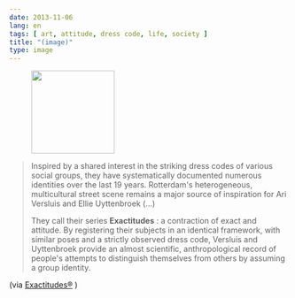 ```yaml
---
date: 2013-11-06
lang: en
tags: [ art, attitude, dress code, life, society ]
title: "(image)"
type: image
---
```


<figure>
<a
href="https://hugo.ferreira.cc/inspired-by-a-shared-interest-in-the-striking/attachment/333/"
rel="attachment"><img
src="/wp-content/uploads/2013/11/tumblr_mvuqn0mtUH1qz82meo1_r1_500-150x150.png"
width="150" height="150" /></a></figure>

> Inspired by a shared interest in the striking dress codes of various
> social groups, they have systematically documented numerous identities
> over the last 19 years. Rotterdam's heterogeneous, multicultural
> street scene remains a major source of inspiration for Ari Versluis
> and Ellie Uyttenbroek (...)
>
> They call their series **Exactitudes** : a contraction of exact and
> attitude. By registering their subjects in an identical framework,
> with similar poses and a strictly observed dress code, Versluis and
> Uyttenbroek provide an almost scientific, anthropological record of
> people's attempts to distinguish themselves from others by assuming a
> group identity.

(via
[Exactitudes®](http://www.exactitudes.com/index.php?/series/overview/140)
)

